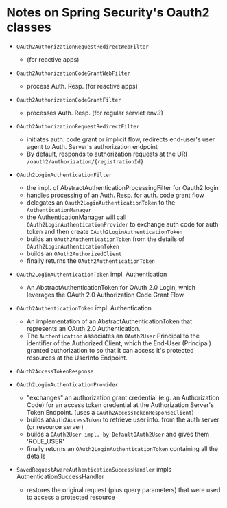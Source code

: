 Notes on Spring Security's Oauth2 classes
=============================================
* `OAuth2AuthorizationRequestRedirectWebFilter`
    *  (for reactive apps)
* `Oauth2AuthorizationCodeGrantWebFilter`
    * process Auth. Resp. (for reactive apps)
* `Oauth2AuthorizationCodeGrantFilter`
    * processes Auth. Resp. (for regular servlet env.?)
* `OAuth2AuthorizationRequestRedirectFilter`
    * initiates auth. code grant or implicit flow, redirects end-user's user agent to Auth. Server's authorization endpoint
    * By default, responds to authorization requests at the URI `/oauth2/authorization/{registrationId}`
* `OAuth2LoginAuthenticationFilter`
    * the impl. of AbstractAuthenticationProcessingFilter for Oauth2 login
    * handles processing of an Auth. Resp. for auth. code grant flow
    * delegates an `Oauth2LoginAuthenticationToken` to the `AuthenticationManager`
    * the AuthenticationManager will call `OAuth2LoginAuthenticationProvider` to exchange auth code for auth token 
    and then create `OAuth2LoginAuthenticationToken`
    * builds an `OAuth2AuthenticationToken` from the details of `OAuth2LoginAuthenticationToken`
    * builds an `OAuth2AuthorizedClient`
    * finally returns the `OAuth2AuthenticationToken`
    

* `OAuth2LoginAuthenticationToken` impl. Authentication
    * An AbstractAuthenticationToken for OAuth 2.0 Login, which leverages the OAuth 2.0 Authorization Code Grant Flow
* `OAuth2AuthenticationToken` impl. Authentication
    * An implementation of an AbstractAuthenticationToken that represents an OAuth 2.0 Authentication.
    * The `Authentication` associates an `OAuth2User` Principal to the identifier of the Authorized Client, which the 
    End-User (Principal) granted authorization to so that it can access it's protected resources at the UserInfo Endpoint.
* `OAuth2AccessTokenResponse`

* `OAuth2LoginAuthenticationProvider`
    * "exchanges" an authorization grant credential (e.g. an Authorization Code) for an access token credential at 
    the Authorization Server's Token Endpoint. (uses a `OAuth2AccessTokenResponseClient`)
    * builds a`OAuth2AccessToken` to retrieve user info. from the auth server (or resource server)
    * builds a `OAuth2User impl. by DefaultOAuth2User` and gives them 'ROLE_USER'
    * finally returns an `OAuth2LoginAuthenticationToken` containing all the details
    
* `SavedRequestAwareAuthenticationSuccessHandler` impls AuthenticationSuccessHandler
    * restores the original request (plus query parameters) that were used to access a protected resource